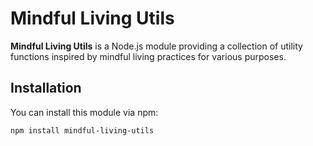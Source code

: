 # Mindful Living Utils

**Mindful Living Utils** is a Node.js module providing a collection of utility functions inspired by mindful living practices for various purposes.

## Installation

You can install this module via npm:

```bash
npm install mindful-living-utils
